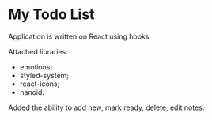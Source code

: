 # My Todo List

Application is written on React using hooks.

Attached libraries:

- emotions;
- styled-system;
- react-icons;
- nanoid.

Added the ability to add new, mark ready, delete, edit notes.

